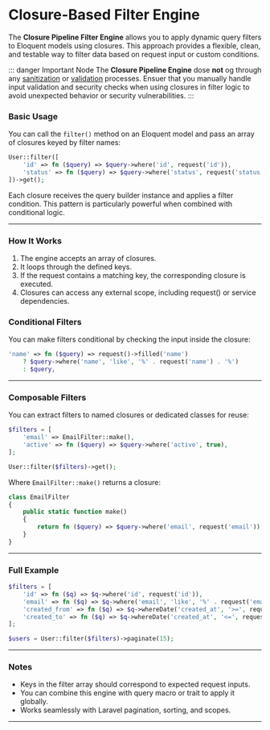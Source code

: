 # **Closure-Based Filter Engine**

The **Closure Pipeline Filter Engine** allows you to apply dynamic query filters to Eloquent models using closures. This approach provides a flexible, clean, and testable way to filter data based on request input or custom conditions.

::: danger Important Node
The **Closure Pipeline Engine** dose **not** og through any [sanitization](sanitization) or [validation](validation) processes.
Ensuer that you manually handle input validation and security checks when using closures in filter logic to avoid unexpected behavior or security vulnerabilities.
:::

### Basic Usage

You can call the `filter()` method on an Eloquent model and pass an array of closures keyed by filter names:

```php
User::filter([
    'id' => fn ($query) => $query->where('id', request('id')),
    'status' => fn ($query) => $query->where('status', request('status')),
])->get();
```

Each closure receives the query builder instance and applies a filter condition. This pattern is particularly powerful when combined with conditional logic.

---

### How It Works

1. The engine accepts an array of closures.
2. It loops through the defined keys.
3. If the request contains a matching key, the corresponding closure is executed.
4. Closures can access any external scope, including request() or service dependencies.

### Conditional Filters

You can make filters conditional by checking the input inside the closure:

```php
'name' => fn ($query) => request()->filled('name')
    ? $query->where('name', 'like', '%' . request('name') . '%')
    : $query,
```

---

### Composable Filters

You can extract filters to named closures or dedicated classes for reuse:

```php
$filters = [
    'email' => EmailFilter::make(),
    'active' => fn ($query) => $query->where('active', true),
];

User::filter($filters)->get();
```

Where `EmailFilter::make()` returns a closure:

```php
class EmailFilter
{
    public static function make()
    {
        return fn ($query) => $query->where('email', request('email'));
    }
}

```

---

### Full Example

```php
$filters = [
    'id' => fn ($q) => $q->where('id', request('id')),
    'email' => fn ($q) => $q->where('email', 'like', '%' . request('email') . '%'),
    'created_from' => fn ($q) => $q->whereDate('created_at', '>=', request('created_from')),
    'created_to' => fn ($q) => $q->whereDate('created_at', '<=', request('created_to')),
];

$users = User::filter($filters)->paginate(15);
```

---

### Notes

- Keys in the filter array should correspond to expected request inputs.
- You can combine this engine with query macro or trait to apply it globally.
- Works seamlessly with Laravel pagination, sorting, and scopes.

---
